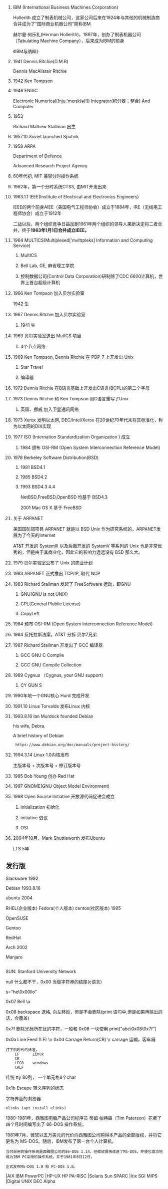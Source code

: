 1. IBM (International Business Machines Corporation)

    Hollerith 成立了制表机械公司，这家公司后来在1924年与其他的机械制造商合并成为了“国际商业机器公司”简称IBM

    赫尔曼·何乐礼(Herman Hollerith)，1897年，创办了制表机器公司（Tabulating Machine Company），后来成为IBM的前身

    《IBM与纳粹》

1. 1941 Dennis Ritchie(D.M.R)

    Dennis MacAlistair Ritchie

1. 1942 Ken Tompson

1. 1946 ENIAC

    Electronic Numerical([njuː'merɪk(ə)l])  Integrator(积分器；整合) And Computer

1. 1953 

    Richard Mathew Stallman 出生

1. 1957.10 Soviet launched Sputnik

1. 1958 ARPA

    Department of Defence

    Advanced Research Project Agency

1. 60年代初, MIT 兼容分时操作系统

1. 1962年，第一个分时系统CTSS, 由MIT开发出来

1. 1963.1.1 IEEE(Institute of Electrical and Electronics Engineers)

    IEEE的两个前身AIEE（美国电气工程师协会）成立于1884年，IRE（无线电工程师协会）成立于1912年

    二战以后，两个组织竞争日益加剧1961年两个组织的领导人果断决定将二者合并，终于**1963年1月1日合并成立IEEE。**

1. 1964 MULTICS(Multiplexed['mʌltɪpleks] Information and Computing Service)

    1. MultICS

    1. Bell Lab, GE, 麻省理工学院

    1. 控制数据公司(Control Data Corporation)研制除了CDC 6600计算机，世界上首台超级计算机

1. 1966 Ken Tompson 加入贝尔实验室

    1942 生

1. 1967 Dennis Ritchie 加入贝尔实验室

    1. 1941 生

1. 1969 贝尔实验室退出 MutICS 项目

    1. 4个节点网络

1. 1969 Ken Tompson, Dennis Ritchie 在 PDP-7 上开发出 Unix

    1. Star Travel

    1. 编译器

1. 1972 Dennis Ritchie 在B语言基础上开发出C语言(BCPL)的第二个字母

1. 1973 Dennis Ritchie 和 Ken Tompson 用C语言重写了Unix

    1. 英国、挪威 加入卫星通讯网络

1. 1973 Xerox 发明以太网, DEC/Intel/Xerox 在20世纪70年代末将其标准化，称为以太网的DIX实现

1. 1977 ISO (Internation Standardization Organization ) 成立

    1. 1984 颁布 OSI-RM (Open System Interconnection Reference Model)

1. 1978 Berkeley Software Distribution(BSD)

    1. 1981 BSD4.1

    1. 1985 BSD4.2

    1. 1993 BSD4.3    4.4

        NetBSD,FreeBSD,OpenBSD 均基于 BSD4.3

        2001 Mac OS X 基于 FreeBSD

1. 关于 ARPANET

    美国国防部项目 ARPANET 就是以 BSD Unix 作为研究系统的，ARPANET发展为了今天的Internet

    AT&T 开发的 SystemIII 以及后面开发的 SystemV 等系列的 Unix 也是非常优秀的，但是由于其商业化，因此它的影响力远远没有 BSD 那么大。

1. 1979 贝尔实验室公布了 Unix 的商业计划

1. 1983 ARPANET 正式推出 TCP/IP, 取代 NCP

1. 1983 Richard Stallman 发起了 FreeSoftware 运动，即GNU

    1. GNU(GNU is not UNIX)

    1. GPL(General Plublic License)

    1. CopyLeft

1. 1984 颁布 OSI-RM (Open System Interconnection Reference Model)

1. 1984 反托拉斯法案，AT&T 分拆 贝尔7兄弟

1. 1987 Richard Stallman 开发出了 GCC 编译器

    1. GCC GNU C Compile

    1. GCC GNU Compile Collection

1. 1989 Cygnus （Cygnus, your GNU support)

    1. CY GUN S

1. 1990年地一个GNU核心 Hurd 完成开发

1. 1991.10 Linus Torvalds 发布Linux 内核

1. 1993.8.16  Ian Murdock founded Debian

    his wife, Debra.

    A brief history of Debian 

        https://www.debian.org/doc/manuals/project-history/

1. 1994.3.14 Linux 1.0内核发布

    主版本号 + 次版本号 + 修订版本号

1. 1995 Bob Young 创办 Red Hat

1. 1997 GNOME(GNU Object Model Environment)

1. 1998 Open Sourse Initiative 开放源代码促进会成立

    1. initialization 初始化

    1. initiative 倡议

    1. OSI

1. 2004年10月，Mark Shuttleworth 发布Ubuntu

    LTS 5年


## 发行版

Slackware   1992

Debian      1993.8.16

ubuntu      2004

RHEL(企业版本) Fedora(个人版本) centos(社区版本)      1995

OpenSUSE

Gentoo

RedHat

Arch        2002

Manjaro


## 

SUN: Stanford University Network

null 什么都不干，0x00 当做字符串的结尾(c语言)

s="he\0x00llo"

0x07    Bell    \a

0x08    backspace   退格, 向左移动，但是不会删除(print 语句中,但是如果再输出的话，会覆盖)

0x7f    删除光标所在处的字符，一般和 0x08 一块使用
    print("abc\0x08\0x7f")

0x0a    Line Feed (LF)  \n
0x0d    Carrage Return(CR)  \r
    carrage 运输，客车厢

    打字机时代的标准，
        LF      Linux
        CR
        LFCR    windows
        CRLF


传统 tty 80列， 一个单元格8个char

0x1b    Escape  转义序列的标志


字符界面的浏览器

    elinks (apt install elinks)

1980-1981年，西雅图电脑产品公司程序员 蒂姆·帕特森（Tim Paterson）花费了四个月时间编写出了 86-DOS 操作系统。

1981年7月，微软以五万美元的代价向西雅图公司购得本产品的全部版权，并将它更名为 MS-DOS。随后，IBM发布了第一台个人计算机，

    当时采用的操作系统是西雅图公司的86-DOS 1.14，但微软很快改进了MS-DOS，并使它成功地成为IBM PC采用的操作系统。并于1981年8月12日，

    正式发布MS-DOS 1.0 和 PC-DOS 1.0。




|AIX        IBM     PowerPC
|HP-UX      HP      PA-RISC
|Solaris    Sun     SPARC
|Irix       SGI     MIPS
|Digital    UNIX    DEC Alpha





